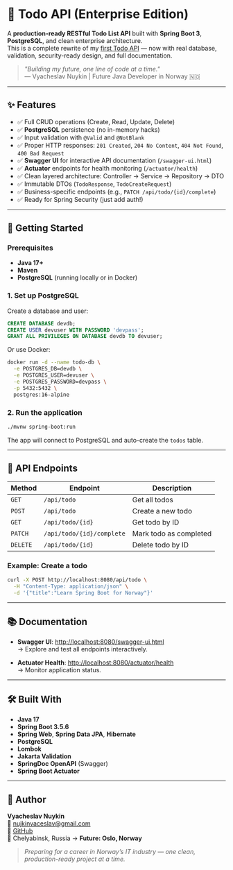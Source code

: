 # 🌿 Todo API (Enterprise Edition)

A **production-ready RESTful Todo List API** built with **Spring Boot 3**, **PostgreSQL**, and clean enterprise architecture.  
This is a complete rewrite of my [first Todo API](https://github.com/vyacheslav-nuykin/todo-api) — now with real database, validation, security-ready design, and full documentation.

> *"Building my future, one line of code at a time."*  
> — Vyacheslav Nuykin | Future Java Developer in Norway 🇳🇴

---

## ✨ Features

- ✅ Full CRUD operations (Create, Read, Update, Delete)
- ✅ **PostgreSQL** persistence (no in-memory hacks)
- ✅ Input validation with `@Valid` and `@NotBlank`
- ✅ Proper HTTP responses: `201 Created`, `204 No Content`, `404 Not Found`, `400 Bad Request`
- ✅ **Swagger UI** for interactive API documentation (`/swagger-ui.html`)
- ✅ **Actuator** endpoints for health monitoring (`/actuator/health`)
- ✅ Clean layered architecture: Controller → Service → Repository → DTO
- ✅ Immutable DTOs (`TodoResponse`, `TodoCreateRequest`)
- ✅ Business-specific endpoints (e.g., `PATCH /api/todo/{id}/complete`)
- ✅ Ready for Spring Security (just add auth!)

---

## 🚀 Getting Started

### Prerequisites
- **Java 17+**
- **Maven**
- **PostgreSQL** (running locally or in Docker)

### 1. Set up PostgreSQL
Create a database and user:
```sql
CREATE DATABASE devdb;
CREATE USER devuser WITH PASSWORD 'devpass';
GRANT ALL PRIVILEGES ON DATABASE devdb TO devuser;
```

Or use Docker:
```bash
docker run -d --name todo-db \
  -e POSTGRES_DB=devdb \
  -e POSTGRES_USER=devuser \
  -e POSTGRES_PASSWORD=devpass \
  -p 5432:5432 \
  postgres:16-alpine
```

### 2. Run the application
```bash
./mvnw spring-boot:run
```

The app will connect to PostgreSQL and auto-create the `todos` table.

---

## 📡 API Endpoints

| Method | Endpoint                     | Description                     |
|--------|------------------------------|---------------------------------|
| `GET`    | `/api/todo`                  | Get all todos                   |
| `POST`   | `/api/todo`                  | Create a new todo               |
| `GET`    | `/api/todo/{id}`             | Get todo by ID                  |
| `PATCH`  | `/api/todo/{id}/complete`    | Mark todo as completed          |
| `DELETE` | `/api/todo/{id}`             | Delete todo by ID               |

### Example: Create a todo
```bash
curl -X POST http://localhost:8080/api/todo \
  -H "Content-Type: application/json" \
  -d '{"title":"Learn Spring Boot for Norway"}'
```

---

## 📚 Documentation

- **Swagger UI**: [http://localhost:8080/swagger-ui.html](http://localhost:8080/swagger-ui.html)  
  → Explore and test all endpoints interactively.

- **Actuator Health**: [http://localhost:8080/actuator/health](http://localhost:8080/actuator/health)  
  → Monitor application status.

---

## 🛠️ Built With

- **Java 17**
- **Spring Boot 3.5.6**
- **Spring Web**, **Spring Data JPA**, **Hibernate**
- **PostgreSQL**
- **Lombok**
- **Jakarta Validation**
- **SpringDoc OpenAPI** (Swagger)
- **Spring Boot Actuator**

---

## 💚 Author

**Vyacheslav Nuykin**  
📧 nujkinvaceslav@gmail.com  
🔗 [GitHub](https://github.com/vyacheslav-nuykin)  
📍 Chelyabinsk, Russia → **Future: Oslo, Norway**

> *Preparing for a career in Norway’s IT industry — one clean, production-ready project at a time.*